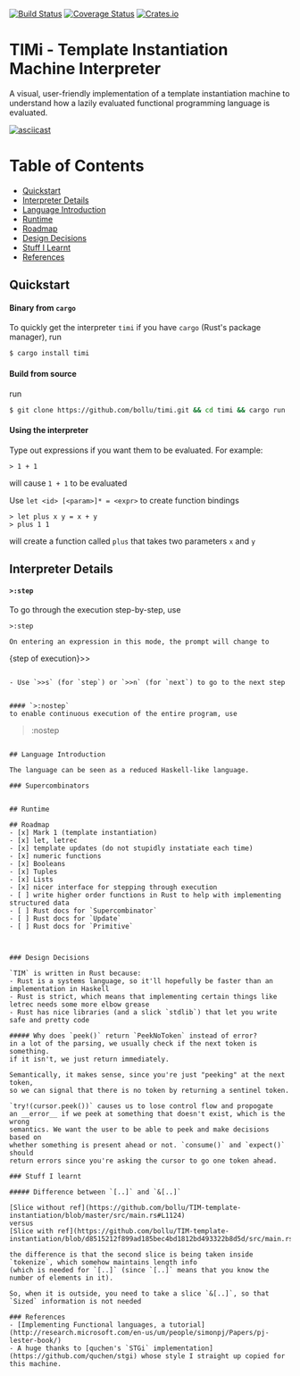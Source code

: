 [![Build Status](https://travis-ci.org/bollu/TIM-template-instantiation.svg?branch=master)](https://travis-ci.org/bollu/TIM-template-instantiation)
[![Coverage Status](https://coveralls.io/repos/github/bollu/TIM-template-instantiation/badge.svg?branch=master)](https://coveralls.io/github/bollu/TIM-template-instantiation?branch=master)
[![Crates.io](https://img.shields.io/crates/v/timi.svg)](https://crates.io/crates/timi)


TIMi - Template Instantiation Machine Interpreter 
=================================================

A visual, user-friendly implementation of a template instantiation machine to understand how a 
lazily evaluated functional programming language is evaluated.

[![asciicast](https://asciinema.org/a/33a5xa2rcglfw1ff6hv6yqu84.png)](https://asciinema.org/a/33a5xa2rcglfw1ff6hv6yqu84)


# Table of Contents
- [Quickstart](#quickstart)
- [Interpreter Details](#interpreter-options)
- [Language Introduction](#language-introduction)
- [Runtime](#runtime)
- [Roadmap](#roadmap)
- [Design Decisions](#design-decisions)
- [Stuff I Learnt](#stuff-I-learnt)
- [References](#references)

## Quickstart

#### Binary from  `cargo`
To quickly get the interpreter `timi` if you have `cargo` (Rust's package manager), run
```bash
$ cargo install timi
```

#### Build from source
run
```bash
$ git clone https://github.com/bollu/timi.git && cd timi && cargo run
```


#### Using the interpreter

Type out expressions if you want them to be evaluated. For example:
```
> 1 + 1
```
will cause `1 + 1` to be evaluated


Use `let <id> [<param>]* = <expr>` to create function bindings
```
> let plus x y = x + y
> plus 1 1
```
will create a function called `plus` that takes two parameters `x` and `y`


## Interpreter Details


#### `>:step`
To go through the execution step-by-step, use
```
>:step

On entering an expression in this mode, the prompt will change to
```
{step of execution}>>
```

- Use `>>s` (for `step`) or `>>n` (for `next`) to go to the next step


#### `>:nostep`
to enable continuous execution of the entire program, use
```
>:nostep
```

## Language Introduction

The language can be seen as a reduced Haskell-like language.

### Supercombinators


## Runtime

## Roadmap
- [x] Mark 1 (template instantiation)
- [x] let, letrec
- [x] template updates (do not stupidly instatiate each time)
- [x] numeric functions
- [x] Booleans
- [x] Tuples
- [x] Lists
- [x] nicer interface for stepping through execution
- [ ] write higher order functions in Rust to help with implementing structured data
- [ ] Rust docs for `Supercombinator`
- [ ] Rust docs for `Update`
- [ ] Rust docs for `Primitive`



### Design Decisions

`TIM` is written in Rust because:
- Rust is a systems language, so it'll hopefully be faster than an implementation in Haskell
- Rust is strict, which means that implementing certain things like letrec needs some more elbow grease
- Rust has nice libraries (and a slick `stdlib`) that let you write safe and pretty code

##### Why does `peek()` return `PeekNoToken` instead of error?
in a lot of the parsing, we usually check if the next token is something.
if it isn't, we just return immediately.

Semantically, it makes sense, since you're just "peeking" at the next token,
so we can signal that there is no token by returning a sentinel token.

`try!(cursor.peek())` causes us to lose control flow and propogate
an __error__ if we peek at something that doesn't exist, which is the wrong
semantics. We want the user to be able to peek and make decisions based on
whether something is present ahead or not. `consume()` and `expect()` should
return errors since you're asking the cursor to go one token ahead.

### Stuff I learnt

##### Difference between `[..]` and `&[..]`

[Slice without ref](https://github.com/bollu/TIM-template-instantiation/blob/master/src/main.rs#L1124)
versus
[Slice with ref](https://github.com/bollu/TIM-template-instantiation/blob/d8515212f899ad185bec4bd1812bd493322b8d5d/src/main.rs#L1163)

the difference is that the second slice is being taken inside `tokenize`, which somehow maintains length info
(which is needed for `[..]` (since `[..]` means that you know the number of elements in it).

So, when it is outside, you need to take a slice `&[..]`, so that `Sized` information is not needed

### References
- [Implementing Functional languages, a tutorial](http://research.microsoft.com/en-us/um/people/simonpj/Papers/pj-lester-book/)
- A huge thanks to [quchen's `STGi` implementation](https://github.com/quchen/stgi) whose style I straight up copied for this machine.
